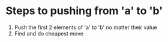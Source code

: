 # Steps to pushing from 'a' to 'b'

1. Push the first 2 elements of 'a' to 'b' no matter their value
2. Find and do cheapest move
